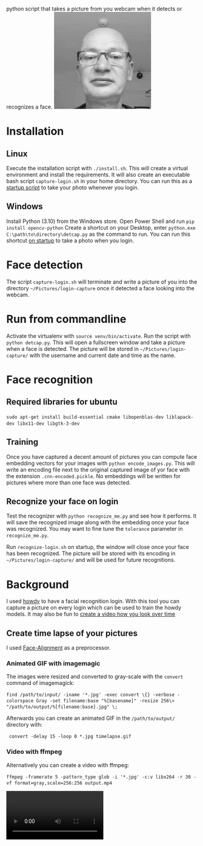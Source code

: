  python script that takes a picture from you webcam when it detects or recognizes a face.
![Timelapse](https://raw.githubusercontent.com/cleder/login-picture/main/timelapse.gif)

# Installation

## Linux

Execute the installation script with `./install.sh`.
This will create a virtual environment and install the requirements.
It will also create an executable bash script `capture-login.sh` in your home directory.
You can run this as a [startup script](https://www.howtogeek.com/686952/how-to-manage-startup-programs-on-ubuntu-linux/) to take your photo whenever you login.

## Windows

Install Python (3.10) from the Windows store.
Open Power Shell and run `pip install opencv-python`
Create a shortcut on your Desktop, enter `python.exe C:\path\to\directory\detcap.py` as the command to run.
You can run this shortcut [on startup](https://superuser.com/questions/954950/run-a-script-on-start-up-on-windows-10) to take a photo when you login.


# Face detection

The script `capture-login.sh` will terminate and write a picture of you into the directory `~/Pictures/login-capture` once it detected
a face looking into the webcam.

# Run from commandline
Activate the virtualenv with `source venv/bin/activate`.
Run the script with `python detcap.py`.
This will open a fullscreen window and take a picture when a face is detected. The picture will be stored in `~/Pictures/login-capture/` with the username and current date and time as the name.

# Face recognition

## Required libraries for ubuntu

`sudo apt-get install build-essential cmake libopenblas-dev liblapack-dev libx11-dev libgtk-3-dev`

## Training

Once you have captured a decent amount of pictures you can compute face embedding vectors for your images with `python encode_images.py`.
This will write an encoding file next to the original captured image of yor face with the extension `.cnn-encoded.pickle`.
No embeddings will be written for pictures where more than one face was detected.

## Recognize your face on login

Test the recognizer with `python recognize_me.py` and see how it performs.
It will save the recognized image along with the embedding once your face was recognized.
You may want to fine tune the `tolerance` parameter in `recognize_me.py`.

Run `recognize-login.sh` on startup, the window will close once your face has been recognized.
The picture will be stored with its encoding in `~/Pictures/login-capture/` and will be used for future recognitions.


# Background

I used [howdy](https://github.com/boltgolt/howdy) to have a facial recognition login.
With this tool you can capture a picture on every login which can be used to train the howdy models.
It may also be fun to [create a video how you look over time](https://www.youtube.com/watch?v=wAIZ36GI4p8)

## Create time lapse of your pictures

I used [Face-Alignment](https://github.com/SajjadAemmi/Face-Alignment) as a preprocessor.

###  Animated GIF with imagemagic
The images were resized and converted to gray-scale with the `convert` command of imagemagick:
```
find /path/to/input/ -iname '*.jpg' -exec convert \{} -verbose -colorspace Gray -set filename:base "%[basename]" -resize 256\> "/path/to/output/%[filename:base].jpg" \;
```

Afterwards you can create an animated GIF in the `/path/to/output/` directory with:
```
 convert -delay 15 -loop 0 *.jpg timelapse.gif
```

### Video with ffmpeg
Alternatively you can create a video with ffmpeg:

```
ffmpeg -framerate 5 -pattern_type glob -i '*.jpg' -c:v libx264 -r 30 -vf format=gray,scale=256:256 output.mp4
```
<video src=output.mp4 width=256>
